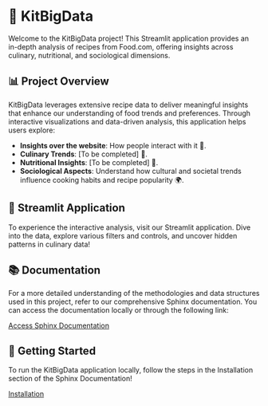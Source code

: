 # 🌟 KitBigData

Welcome to the KitBigData project! This Streamlit application provides an in-depth analysis of recipes from Food.com, offering insights across culinary, nutritional, and sociological dimensions.

## 📊 Project Overview

KitBigData leverages extensive recipe data to deliver meaningful insights that enhance our understanding of food trends and preferences. Through interactive visualizations and data-driven analysis, this application helps users explore:

- **Insights over the website**: How people interact with it 🧐.
- **Culinary Trends**: [To be completed] 🍴.
- **Nutritional Insights**: [To be completed] 🥗.
- **Sociological Aspects**: Understand how cultural and societal trends influence cooking habits and recipe popularity 🌍.

## 🚀 Streamlit Application

To experience the interactive analysis, visit our Streamlit application. Dive into the data, explore various filters and controls, and uncover hidden patterns in culinary data!

## 📚 Documentation

For a more detailed understanding of the methodologies and data structures used in this project, refer to our comprehensive Sphinx documentation. You can access the documentation locally or through the following link:

[Access Sphinx Documentation](https://kit-big-data-organisation.github.io/KitBigData/index.html)

## 🏁 Getting Started

To run the KitBigData application locally, follow the steps in the Installation section of the Sphinx Documentation!

[Installation](https://kit-big-data-organisation.github.io/KitBigData/installation.html)

